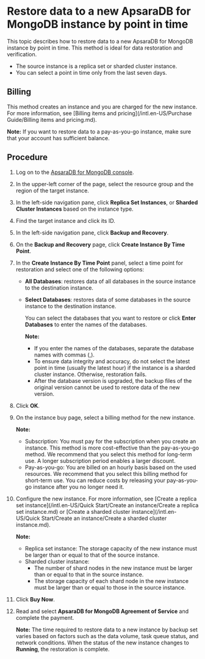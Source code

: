 # Restore data to a new ApsaraDB for MongoDB instance by point in time

This topic describes how to restore data to a new ApsaraDB for MongoDB instance by point in time. This method is ideal for data restoration and verification.

-   The source instance is a replica set or sharded cluster instance.
-   You can select a point in time only from the last seven days.

## Billing

This method creates an instance and you are charged for the new instance. For more information, see [Billing items and pricing](/intl.en-US/Purchase Guide/Billing items and pricing.md).

**Note:** If you want to restore data to a pay-as-you-go instance, make sure that your account has sufficient balance.

## Procedure

1.  Log on to the [ApsaraDB for MongoDB console](https://mongodb.console.aliyun.com/).

2.  In the upper-left corner of the page, select the resource group and the region of the target instance.

3.  In the left-side navigation pane, click **Replica Set Instances**, or **Sharded Cluster Instances** based on the instance type.

4.  Find the target instance and click its ID.

5.  In the left-side navigation pane, click **Backup and Recovery**.

6.  On the **Backup and Recovery** page, click **Create Instance By Time Point**.

7.  In the **Create Instance By Time Point** panel, select a time point for restoration and select one of the following options:

    -   **All Databases**: restores data of all databases in the source instance to the destination instance.
    -   **Select Databases**: restores data of some databases in the source instance to the destination instance.

        You can select the databases that you want to restore or click **Enter Databases** to enter the names of the databases.

        **Note:**

        -   If you enter the names of the databases, separate the database names with commas \(,\).
        -   To ensure data integrity and accuracy, do not select the latest point in time \(usually the latest hour\) if the instance is a sharded cluster instance. Otherwise, restoration fails.
        -   After the database version is upgraded, the backup files of the original version cannot be used to restore data of the new version.
8.  Click **OK**.

9.  On the instance buy page, select a billing method for the new instance.

    **Note:**

    -   Subscription: You must pay for the subscription when you create an instance. This method is more cost-effective than the pay-as-you-go method. We recommend that you select this method for long-term use. A longer subscription period enables a larger discount.
    -   Pay-as-you-go: You are billed on an hourly basis based on the used resources. We recommend that you select this billing method for short-term use. You can reduce costs by releasing your pay-as-you-go instance after you no longer need it.
10. Configure the new instance. For more information, see [Create a replica set instance](/intl.en-US/Quick Start/Create an instance/Create a replica set instance.md) or [Create a sharded cluster instance](/intl.en-US/Quick Start/Create an instance/Create a sharded cluster instance.md).

    **Note:**

    -   Replica set instance: The storage capacity of the new instance must be larger than or equal to that of the source instance.
    -   Sharded cluster instance:
        -   The number of shard nodes in the new instance must be larger than or equal to that in the source instance.
        -   The storage capacity of each shard node in the new instance must be larger than or equal to those in the source instance.
11. Click **Buy Now**.

12. Read and select **ApsaraDB for MongoDB Agreement of Service** and complete the payment.

    **Note:** The time required to restore data to a new instance by backup set varies based on factors such as the data volume, task queue status, and network conditions. When the status of the new instance changes to **Running**, the restoration is complete.


